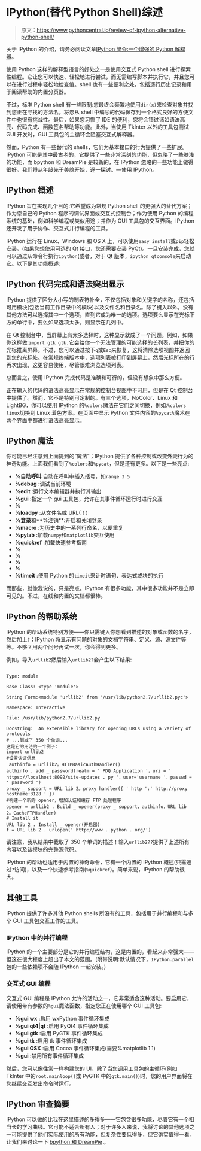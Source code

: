 # IPython(替代 Python Shell)综述

> 原文：<https://www.pythoncentral.io/review-of-ipython-alternative-python-shell/>

关于 IPython 的介绍，请务必阅读文章[IPython 简介:一个增强的 Python 解释器](https://www.pythoncentral.io/ipython-introduction-enhanced-python-interpreter/ "Introduction to IPython: An Enhanced Python Interpreter")。

使用 Python 这样的解释型语言的好处之一是使用交互式 Python shell 进行探索性编程。它让您可以快速、轻松地进行尝试，而无需编写脚本并执行它，并且您可以在进行过程中轻松地检查值。shell 也有一些便利之处，包括逐行历史记录和用于阅读帮助的内置分页器。

不过，标准 Python shell 有一些限制:您最终会频繁地使用`dir(x)`来检查对象并找到您正在寻找的方法名。将您从 shell 中编写的代码保存到一个格式良好的方便文件中也很有挑战性。最后，如果您习惯了 IDE 的便利，您将会错过诸如语法高亮、代码完成、函数签名帮助等功能。此外，当使用 TkInter 以外的工具包测试 GUI 开发时，GUI 工具包的主循环会阻塞交互式解释器。

然而，Python 有一些替代的 shells，它们为基本接口的行为提供了一些扩展。IPython 可能是其中最古老的，它提供了一些非常深刻的功能，但忽略了一些肤浅的功能，而 bpython 和 DreamPie 是较新的，在 IPython 忽略的一些功能上做得很好。我们将从年龄先于美貌开始，逐一探讨。—使用 IPython。

## IPython 概述

IPython 旨在实现几个目的:它希望成为常规 Python shell 的更强大的替代方案；作为您自己的 Python 程序的调试界面或交互式控制台；作为使用 Python 的编程系统的基础，例如科学编程或类似用途；并作为 GUI 工具包的交互界面。IPython 还开发了用于协作、交互式并行编程的工具。

IPython 运行在 Linux、Windows 和 OS X 上，可以使用`easy_install`或`pip`轻松安装。(如果您想使用可选的 Qt 接口，您还需要安装 PyQt)。一旦安装完成，您就可以通过从命令行执行`ipython`(或者，对于 Qt 版本，`ipython qtconsole`来启动它。以下是其功能概述:

## IPython 代码完成和语法突出显示

IPython 提供了区分大小写的制表符补全，不仅包括对象和关键字的名称，还包括可用模块(包括当前工作目录中的模块)以及文件名和目录名。除了键入以外，没有其他方法可以选择其中一个选项，直到它成为唯一的选项。选项要么显示在光标下方的单行中，要么如果选项太多，则显示在几列中。

在 Qt 控制台中，当屏幕上有太多选择时，这种显示就成了一个问题。例如，如果你这样做:`import gtk gtk.`它会给你一个无法管理的可能选择的长列表，并把你的光标推离屏幕。不过，您可以通过按下`q`或`Esc`来恢复，这将清除选项视图并返回到您的光标处。在常规终端版本中，选项列表被打印到屏幕上，然后光标所在的行再次出现，这更容易使用，尽管很难浏览选项列表。

总而言之，使用 IPython 完成代码是准确和可行的，但没有想象中那么方便。

正在输入的代码的语法高亮显示在常规的控制台视图中不可用，但是在 Qt 控制台中提供了。然而，它不是特别可定制的。有三个选项，NoColor、Linux 和 LightBG，你可以使用 IPython 的`%colors`魔法在它们之间切换，例如:`%colors linux`切换到 Linux 着色方案。在页面中显示 Python 文件内容的`%pycat%`魔术在两个界面中都进行语法高亮显示。

## IPython 魔法

你可能已经注意到上面提到的“魔法”；IPython 提供了各种控制或改变外壳行为的神奇功能。上面我们看到了`%colors`和`%pycat`，但是还有更多。以下是一些亮点:

*   **%自动呼叫**:自动在呼叫中插入括号，如`range 3 5`
*   **%debug** :调试当前环境
*   **%edit** :运行文本编辑器并执行其输出
*   **%gui** :指定一个 gui 工具包，允许在其事件循环运行时进行交互
*   **%**
*   **%loadpy** :从文件名或 URL(！)
*   **%登录**和**%注销**:开启和关闭登录
*   **%macro** :为历史中的一系列行命名，以便重复
*   **%pylab** :加载`numpy`和`matplotlib`交互使用
*   **%quickref** :加载快速参考指南
*   **%**
*   **%**
*   **%**
*   **%**
*   **%timeit** :使用 Python 的`timeit`来计时语句、表达式或块的执行

而那些，就像我说的，只是亮点。IPython 有很多功能，其中很多功能并不是立即可见的。不过，在线和内置的文档都很棒。

## IPython 的帮助系统

IPython 的帮助系统特别方便——你只需键入你想看到描述的对象或函数的名字，然后加上`?`；IPython 将显示有问题的对象的文档字符串、定义、源、源文件等等。不够？用两个问号再试一次，你会得到更多。

例如，导入`urllib2`然后输入`urllib2?`会产生以下结果:

```

Type: module

Base Class: <type 'module'>

String Form:<module 'urllib2' from '/usr/lib/python2.7/urllib2.pyc'>

Namespace: Interactive

File: /usr/lib/python2.7/urllib2.py

Docstring:  An extensible library for opening URLs using a variety of protocols
# ...删减了 350 个单词...
这是它的用法的一个例子:
import urllib2
#设置认证信息
 authinfo = urllib2。HTTPBasicAuthHandler()
authinfo . add _ password(realm = ' PDQ Application '，uri = ' https://localhost:8092/site-updates . py '，user='username '，passwd = ' password ')
proxy _ support = URL lib 2。proxy handler({ ' http ':' http://proxy hostname:3128 ' })
#构建一个新的 opener，增加认证和缓存 FTP 处理程序
opener = urllib2 . Build _ opener(proxy _ support，authinfo，URL lib 2。CacheFTPHandler)
# Install it
URL lib 2 . Install _ opener(开启器)
f = URL lib 2 . urlopen(' http://www . python . org/')

```

请注意，我从结果中截取了 350 个单词的描述！输入`urllib2??`提供了上述所有内容以及该模块的完整源代码。

IPython 的帮助也适用于内置的神奇命令，它有一个内置的 IPython 概述(只需通过`?`访问)，以及一个快速参考指南(`%quickref`)。简单来说，IPython 的帮助很大。

## 其他工具

IPython 提供了许多其他 Python shells 所没有的工具，包括用于并行编程和与多个 GUI 工具包交互工作的工具。

### IPython 中的并行编程

IPython 的一个主要部分是它的并行编程结构，这是内置的，看起来非常强大——但这在很大程度上超出了本文的范围。(附带说明:默认情况下，`IPython.parallel`包的一些依赖项不会随 IPython 一起安装。)

### 交互式 GUI 编程

交互式 GUI 编程是 IPython 允许的活动之一，它非常适合这种活动。要启用它，请使用带有参数的`%gui`魔法函数，指定您正在使用哪个 GUI 工具包:

*   **%gui wx** :启用 wxPython 事件循环集成
*   **%gui qt4|qt** :启用 PyQt4 事件循环集成
*   **%gui gtk** :启用 PyGTK 事件循环集成
*   **%gui tk** :启用 tk 事件循环集成
*   **%gui OSX** :启用 Cocoa 事件循环集成(需要%matplotlib 1.1)
*   **%gui** :禁用所有事件循环集成

然后，您可以像往常一样构建您的 UI，除了当您调用工具包的主循环(例如 TkInter 中的`root.mainloop()`或 PyGTK 中的`gtk.main()`)时，您的用户界面将在您继续交互发出命令时运行。

## IPython 审查摘要

IPython 可以做的比我在这里描述的多得多——它包含很多功能，尽管它有一个相当长的学习曲线。它可能不适合所有人；对于许多人来说，我将讨论的其他选项之一可能提供了他们实际使用的所有功能，但复杂性要低得多，但它确实值得一看。让我们来讨论一下 [bpython 和 DreamPie](https://www.pythoncentral.io/review-of-bpython-and-dreampie-alternative-python-shells/ "Review of bpython and DreamPie (alternative Python shells)") 。